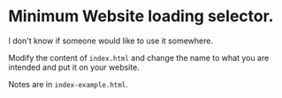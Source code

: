 # Minimum Website loading selector.

I don't know if someone would like to use it somewhere.

Modify the content of `index.html` and change the name to what you are intended and put it on your website.

Notes are in `index-example.html`.
